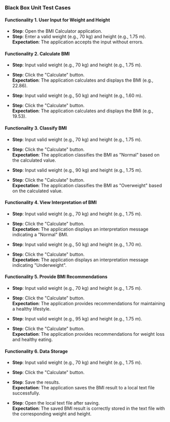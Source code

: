 ### Black Box Unit Test Cases  

#### Functionality 1. User Input for Weight and Height
- **Step**: Open the BMI Calculator application.  
- **Step**: Enter a valid weight (e.g., 70 kg) and height (e.g., 1.75 m).  
  **Expectation**: The application accepts the input without errors.  

#### Functionality 2. Calculate BMI
- **Step**: Input valid weight (e.g., 70 kg) and height (e.g., 1.75 m).  
- **Step**: Click the "Calculate" button.  
  **Expectation**: The application calculates and displays the BMI (e.g., 22.86).  

- **Step**: Input valid weight (e.g., 50 kg) and height (e.g., 1.60 m).  
- **Step**: Click the "Calculate" button.  
  **Expectation**: The application calculates and displays the BMI (e.g., 19.53).  

#### Functionality 3. Classify BMI
- **Step**: Input valid weight (e.g., 70 kg) and height (e.g., 1.75 m).  
- **Step**: Click the "Calculate" button.  
  **Expectation**: The application classifies the BMI as "Normal" based on the calculated value.  

- **Step**: Input valid weight (e.g., 90 kg) and height (e.g., 1.75 m).  
- **Step**: Click the "Calculate" button.  
  **Expectation**: The application classifies the BMI as "Overweight" based on the calculated value.  

#### Functionality 4. View Interpretation of BMI
- **Step**: Input valid weight (e.g., 70 kg) and height (e.g., 1.75 m).  
- **Step**: Click the "Calculate" button.  
  **Expectation**: The application displays an interpretation message indicating a "Normal" BMI.  

- **Step**: Input valid weight (e.g., 50 kg) and height (e.g., 1.70 m).  
- **Step**: Click the "Calculate" button.  
  **Expectation**: The application displays an interpretation message indicating "Underweight".  

#### Functionality 5. Provide BMI Recommendations
- **Step**: Input valid weight (e.g., 70 kg) and height (e.g., 1.75 m).  
- **Step**: Click the "Calculate" button.  
  **Expectation**: The application provides recommendations for maintaining a healthy lifestyle.  

- **Step**: Input valid weight (e.g., 95 kg) and height (e.g., 1.75 m).  
- **Step**: Click the "Calculate" button.  
  **Expectation**: The application provides recommendations for weight loss and healthy eating.  

#### Functionality 6. Data Storage
- **Step**: Input valid weight (e.g., 70 kg) and height (e.g., 1.75 m).  
- **Step**: Click the "Calculate" button.  
- **Step**: Save the results.  
  **Expectation**: The application saves the BMI result to a local text file successfully.  

- **Step**: Open the local text file after saving.  
  **Expectation**: The saved BMI result is correctly stored in the text file with the corresponding weight and height.  